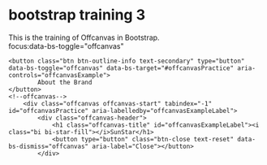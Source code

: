 # bootstrap training 3
This is the training of Offcanvas in Bootstrap.<br>
focus:data-bs-toggle="offcanvas"<br>

    <button class="btn btn-outline-info text-secondary" type="button" data-bs-toggle="offcanvas" data-bs-target="#offcanvasPractice" aria-controls="offcanvasExample">
            About the Brand
    </button>
    <!--offcanvas-->
        <div class="offcanvas offcanvas-start" tabindex="-1" id="offcanvasPractice" aria-labelledby="offcanvasExampleLabel">
            <div class="offcanvas-header">
                <h1 class="offcanvas-title" id="offcanvasExampleLabel"><i class="bi bi-star-fill"></i>SunStar</h1>
                <button type="button" class="btn-close text-reset" data-bs-dismiss="offcanvas" aria-label="Close"></button>
            </div>
